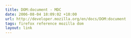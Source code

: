 ```yaml
---
title: DOM:document - MDC
date: 2006-08-04 18:09:02 +10:00
url: http://developer.mozilla.org/en/docs/DOM:document
tags: firefox reference mozilla dom
layout: link
---
```

